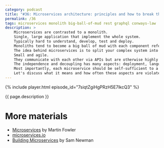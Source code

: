```yaml
---
category: podcast
title: "#36: Microservices architecture: principles and how to break them"
permalink: /36
tags: microservices monolith big-ball-of-mud rest graphql conways-law
description: >
    Microservices are contrasted to a monolith.
    Single, large application that implement the whole system.
    Typically hard to understand, develop, test and deploy.
    Monoliths tend to become a big ball of mud with each component referencing every other.
    The idea behind microservices is to split your complex system into multiple independent applications.
    Small and agile.
    They communicate with each other via APIs but are otherwise highly decoupled.
    The independence and decoupling has many aspects: deployment, languages and frameworks, storage, organization.
    Most importantly, each microservice should be self-sufficient to a reasonable degree.
    Let's discuss what it means and how often these aspects are violated.
---
```


{% include player.html episode_id="7siqtZgiHgPRzH5E7lkcQ3" %}

{{ page.description }}

<!--
# Deployment independence

It should be possible to deploy each service independently.
This means the implementation cycle of each service does not depend on the deployment of other services.
Services can be very quickly deployed and rolled back.
The biggest mistake is when two services need to be deployed simultaneously.
For example, due to a breaking API change.
Either we need to make sure the API is backward compatible - or merge these two services.

# Language and framework independence

Another advantage of microservice architecture is language and framework independence.
Service typically talk to each other via blocking APIs like REST.
Or, asynchronously via some message broker.
This means the implementation behind the API should be irrelevant.
C# or Haskell?
As long as it can talk HTTP, we are good to go.
In reality, organizations typically standardize on some rather fixed stack.
Thanks to this developers and knowledge is easily transferable.
Also, teams can make changes to other teams' services with little effort.
Last but not least, companies often build wrappers or helpers around existing frameworks.
They typically add features specific to organization and their infrastructure.
A different stack would require reimplementing that wrapper over and over.

# Storage independence

Similarily, this architecture allows different storage engines behind each service.
Some applications require strong transactional guarantees while others need fast, eventually consistent stores.
In practice, the cost of supporting dozens of entirely different DB engines is very high.

On the other hand, sometimes two distinct services use the same database.
This is probably the biggest anti-pattern.
Often it happens after extracting a service from a monolith.
Services should only talk through APIs, synchronous or asynchronous.
Common database is a hidden, tight coupling and unobvious dependency.

# Organizational independency

Another angle of independence is being able to develop services separately.
A service can be maintained and deployed without interrupting the work of other teams.
This is a striking occurrence of Conway's law.
It gets even better if services are so independent that they can tolerate partial failures.
If a service is useles without another service, they'd better be merged as they provide no isolation.

Microservices promises better scalability and improved modularization.
In practice, they require certain practice in the long run.
Fallacies of distributed computing have never been so important.
Troubleshooting issues requires extensive monitoring, logging and tracing infrastructure.
No wonder why some companies are actually merging their microservices back into a monolith.
Well-structured and modularized monolith.

# 2002 API mandate by Jeff Bezos

See [The Bezos API Mandate: Amazon’s Manifesto For Externalization](https://nordicapis.com/the-bezos-api-mandate-amazons-manifesto-for-externalization/):

* All teams will henceforth expose their data and functionality through service interfaces.
* Teams must communicate with each other through these interfaces.
* There will be no other form of inter-process communication allowed: no direct linking, no direct reads of another team’s data store, no shared-memory model, no back-doors whatsoever. The only communication allowed is via service interface calls over the network.
* It doesn’t matter what technology you use.
* All service interfaces, without exception, must be designed from the ground up to be externalize-able. That is to say, the team must plan and design to be able to expose the interface to developers in the outside world. No exceptions.
* The mandate closed with: Anyone who doesn’t do this will be fired. Thank you; have a nice day!
-->

# More materials

* [Microservices](https://www.martinfowler.com/articles/microservices.html) by Martin Fowler
* [microservices.io](https://microservices.io)
* [Building Microservices](https://samnewman.io/books/building_microservices/) by Sam Newman



